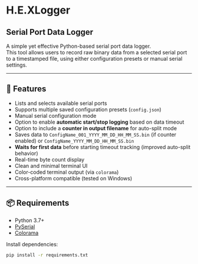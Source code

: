 # H.E.XLogger
## Serial Port Data Logger

A simple yet effective Python-based serial port data logger.  
This tool allows users to record raw binary data from a selected serial port to a timestamped file, using either configuration presets or manual serial settings.

---

## 🔧 Features

- Lists and selects available serial ports
- Supports multiple saved configuration presets (`config.json`)
- Manual serial configuration mode
- Option to enable **automatic start/stop logging** based on data timeout
- Option to include a **counter in output filename** for auto-split mode
- Saves data to `ConfigName_001_YYYY_MM_DD_HH_MM_SS.bin` (if counter enabled) or `ConfigName_YYYY_MM_DD_HH_MM_SS.bin`
- **Waits for first data** before starting timeout tracking (improved auto-split behavior)
- Real-time byte count display
- Clean and minimal terminal UI
- Color-coded terminal output (via `colorama`)
- Cross-platform compatible (tested on Windows)

---

## 📦 Requirements

- Python 3.7+
- [PySerial](https://pypi.org/project/pyserial/)
- [Colorama](https://pypi.org/project/colorama/)

Install dependencies:
```bash
pip install -r requirements.txt
```